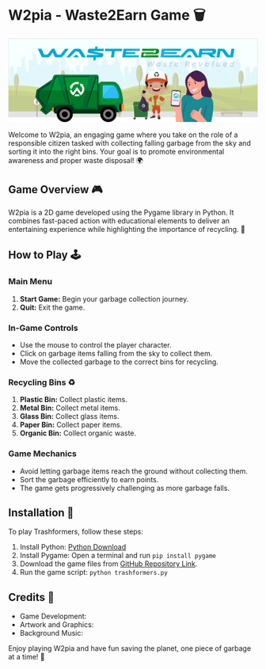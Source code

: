 # W2pia - Waste2Earn Game 🗑️

![Waste2Earn Logo](logo.png)

Welcome to W2pia, an engaging game where you take on the role of a responsible citizen tasked with collecting falling garbage from the sky and sorting it into the right bins. Your goal is to promote environmental awareness and proper waste disposal! 🌍

## Game Overview 🎮

W2pia is a 2D game developed using the Pygame library in Python. It combines fast-paced action with educational elements to deliver an entertaining experience while highlighting the importance of recycling. 🚀

## How to Play 🕹️

### Main Menu

1. **Start Game:** Begin your garbage collection journey.
2. **Quit:** Exit the game.

### In-Game Controls

- Use the mouse to control the player character.
- Click on garbage items falling from the sky to collect them.
- Move the collected garbage to the correct bins for recycling.

### Recycling Bins ♻️

1. **Plastic Bin:** Collect plastic items.
2. **Metal Bin:** Collect metal items.
3. **Glass Bin:** Collect glass items.
4. **Paper Bin:** Collect paper items.
5. **Organic Bin:** Collect organic waste.

### Game Mechanics

- Avoid letting garbage items reach the ground without collecting them.
- Sort the garbage efficiently to earn points.
- The game gets progressively challenging as more garbage falls.

## Installation 🚀

To play Trashformers, follow these steps:

1. Install Python: [Python Download](https://www.python.org/downloads/)
2. Install Pygame: Open a terminal and run `pip install pygame`
3. Download the game files from [GitHub Repository Link]().
4. Run the game script: `python trashformers.py`

## Credits 🙌

- Game Development:
- Artwork and Graphics:
- Background Music:
  



Enjoy playing W2pia and have fun saving the planet, one piece of garbage at a time! 🌟
